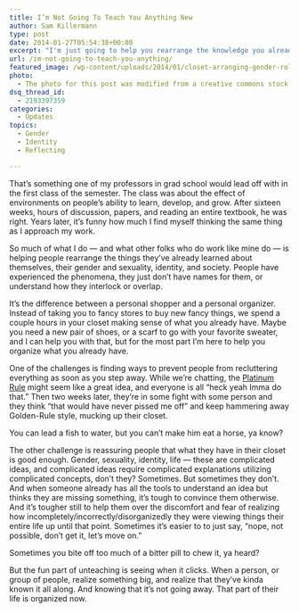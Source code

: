 ```yaml
---
title: I’m Not Going To Teach You Anything New
author: Sam Killermann
type: post
date: 2014-01-27T05:54:38+00:00
excerpt: "I'm just going to help you rearrange the knowledge you already have."
url: /im-not-going-to-teach-you-anything/
featured_image: /wp-content/uploads/2014/01/closet-arranging-gender-roles.jpg
photo:
  - The photo for this post was modified from a creative commons stock image.
dsq_thread_id:
  - 2193397359
categories:
  - Updates
topics:
  - Gender
  - Identity
  - Reflecting

---
```

That&#8217;s something one of my professors in grad school would lead off with in the first class of the semester. The class was about the effect of environments on people&#8217;s ability to learn, develop, and grow. After sixteen weeks, hours of discussion, papers, and reading an entire textbook, he was right. Years later, it&#8217;s funny how much I find myself thinking the same thing as I approach my work.

So much of what I do &#8212; and what other folks who do work like mine do &#8212; is helping people rearrange the things they&#8217;ve already learned about themselves, their gender and sexuality, identity, and society. People have experienced the phenomena, they just don&#8217;t have names for them, or understand how they interlock or overlap.

It&#8217;s the difference between a personal shopper and a personal organizer. Instead of taking you to fancy stores to buy new fancy things, we spend a couple hours in your closet making sense of what you already have. Maybe you need a new pair of shoes, or a scarf to go with your favorite sweater, and I can help you with that, but for the most part I&#8217;m here to help you organize what you already have.

One of the challenges is finding ways to prevent people from recluttering everything as soon as you step away. While we&#8217;re chatting, the [Platinum Rule][1] might seem like a great idea, and everyone is all &#8220;heck yeah Imma do that.&#8221; Then two weeks later, they&#8217;re in some fight with some person and they think &#8220;that would have never pissed me off&#8221; and keep hammering away Golden-Rule style, mucking up their closet.

You can lead a fish to water, but you can&#8217;t make him eat a horse, ya know?

The other challenge is reassuring people that what they have in their closet is good enough. Gender, sexuality, identity, life &#8212; these are complicated ideas, and complicated ideas require complicated explanations utilizing complicated concepts, don&#8217;t they? Sometimes. But sometimes they don&#8217;t. And when someone already has all the tools to understand an idea but thinks they are missing something, it&#8217;s tough to convince them otherwise. And it&#8217;s tougher still to help them over the discomfort and fear of realizing how incompletely/incorrectly/disorganizedly they were viewing things their entire life up until that point. Sometimes it&#8217;s easier to to just say, &#8220;nope, not possible, don&#8217;t get it, let&#8217;s move on.&#8221;

Sometimes you bite off too much of a bitter pill to chew it, ya heard?

But the fun part of unteaching is seeing when it clicks. When a person, or group of people, realize something big, and realize that they&#8217;ve kinda known it all along. And knowing that it&#8217;s not going away. That part of their life is organized now.

 [1]: //the-platinum-rule-podcast/ "The Platinum Rule vs The Golden Rule"